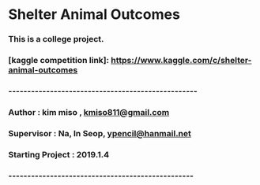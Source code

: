 # Shelter Animal Outcomes


### This is a college project.

### [kaggle competition link]: https://www.kaggle.com/c/shelter-animal-outcomes 


### --------------------------------------------------

### Author : kim miso , kmiso811@gmail.com

### Supervisor : Na, In Seop, ypencil@hanmail.net

### Starting Project : 2019.1.4

### -------------------------------------------------

